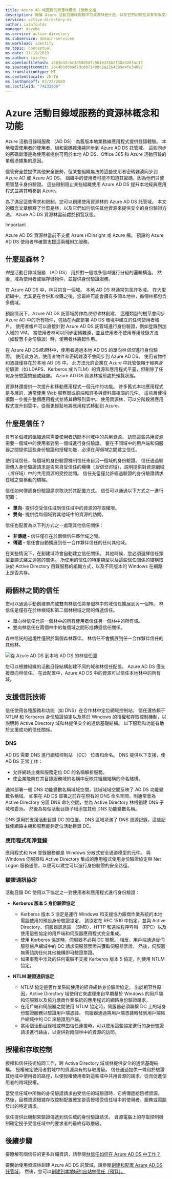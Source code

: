 ```yaml
---
title: Azure AD 域服務的資源林概念 |微軟文檔
description: 瞭解 Azure 活動目錄域服務中的資源林是什麼，以及它們如何在具有有限使用者身份驗證選項或安全問題的混合環境中使組織受益。
services: active-directory-ds
author: iainfoulds
manager: daveba
ms.service: active-directory
ms.subservice: domain-services
ms.workload: identity
ms.topic: conceptual
ms.date: 11/19/2019
ms.author: iainfou
ms.openlocfilehash: a583e32cbc3d58d5dfc5616335b2f38ad20fac14
ms.sourcegitcommit: 2ec4b3d0bad7dc0071400c2a2264399e4fe34897
ms.translationtype: MT
ms.contentlocale: zh-TW
ms.lasthandoff: 03/27/2020
ms.locfileid: "74233606"
---
```

# <a name="resource-forest-concepts-and-features-for-azure-active-directory-domain-services"></a>Azure 活動目錄域服務的資源林概念和功能

Azure 活動目錄域服務 （AD DS） 為舊版本地業務線應用程式提供登錄體驗。 本地和雲使用者的使用者、組和密碼雜湊將同步到 Azure AD DS 託管域。 這些同步的密碼雜湊是為使用者提供可用於本地 AD DS、Office 365 和 Azure 活動目錄的單個憑據集的原因。

儘管安全並提供其他安全優勢，但某些組織無法將這些使用者密碼雜湊同步到 Azure AD 或 Azure AD DS。 組織中的使用者可能不知道其密碼，因為他們只使用智慧卡身份驗證。 這些限制阻止某些組織使用 Azure AD DS 提升本地經典應用程式並將其轉移到 Azure。

為了滿足這些需求和限制，您可以創建使用資源林的 Azure AD DS 託管域。 本文的概念文章解釋了什麼是林，以及它們如何信任其他資源來提供安全的身份驗證方法。 Azure AD DS 資源林當前處於預覽狀態。

> [!IMPORTANT]
> Azure AD DS 資源林當前不支援 Azure HDInsight 或 Azure 檔。 預設的 Azure AD DS 使用者林確實支援這兩種附加服務。

## <a name="what-are-forests"></a>什麼是森林？

*林*是活動目錄域服務 （AD DS） 用於對一個或多個*域*進行分組的邏輯構造。 然後，域為使用者或組存儲物件，並提供身份驗證服務。

在 Azure AD DS 中，林只包含一個域。 本地 AD DS 林通常包含許多域。 在大型組織中，尤其是在合併和收購之後，您最終可能會擁有多個本地林，每個林都包含多個域。

預設情況下，Azure AD DS 託管域將作為*使用者*林創建。 這種類型的樹系會同步 Azure AD 中的所有物件，包括在內部部署 AD DS 環境中建立的任何使用者帳戶。 使用者帳戶可以直接針對 Azure AD DS 託管域進行身份驗證，例如登錄到加入域的 VM。 當使用者林可以同步密碼雜湊，並且使用者不使用專用登錄方法（如智慧卡身份驗證）時，使用者林將起作用。

在 Azure AD DS*資源*林中，使用者通過本地 AD DS 的單向林*信任*進行身份驗證。 使用此方法，使用者物件和密碼雜湊不會同步到 Azure AD DS。 使用者物件和憑據僅存在於本地 AD DS 中。 此方法允許企業在 Azure 中託管依賴于經典身份驗證（如 LDAPS、Kerberos 或 NTLM）的資源和應用程式平臺，但刪除了任何身份驗證問題或疑慮。 Azure AD DS 資源林當前處於預覽狀態。

資源林還提供一次提升和移動應用程式一個元件的功能。 許多舊式本地應用程式是多層的，通常使用 Web 服務器或前端和許多與資料庫相關的元件。 這些層使得很難一步提升整個應用程式並將其轉移到雲中。 使用資源林，可以分階段將應用程式提升到雲中，從而更輕鬆地將應用程式移動到 Azure。

## <a name="what-are-trusts"></a>什麼是信任？

具有多個域的組織通常需要使用者訪問不同域中的共用資源。 訪問這些共用資源需要一個域中的使用者對另一個域進行身份驗證。 要在不同域中的用戶端和伺服器之間提供這些身份驗證和授權功能，必須在*兩個域*之間建立信任。

使用域信任，每個域的身份驗證機制信任來自另一個域的身份驗證。 信任通過驗證傳入身份驗證請求是否來自受信任的機構（*受信任的*域），説明提供對資源網域（*信任*域）中的共用資源的受控訪問。 信任充當僅允許經過驗證的身份驗證請求在域之間移動的橋樑。

信任如何傳遞身份驗證請求取決於其配置方式。 信任可以通過以下方式之一進行配置：

* **單向**- 提供從受信任域到信任域中的資源的存取權限。
* **雙向**- 提供從每個域對其他域中的資源的訪問。

信任也配置為以下列方式之一處理其他信任關係：

* **非傳遞 -** 信任僅存在於兩個信任夥伴域之間。
* **傳遞 -** 信任會自動擴展到任一合作夥伴信任的任何其他域。

在某些情況下，在創建域時會自動建立信任關係。 其他時候，您必須選擇信任類型並顯式建立適當的關係。 所使用的信任的特定類型以及這些信任關係的結構取決於 Active Directory 目錄服務的組織方式，以及不同版本的 Windows 在網路上是否共存。

## <a name="trusts-between-two-forests"></a>兩個林之間的信任

您可以通過手動創建單向或雙向林信任將單個林中的域信任擴展到另一個林。 林信任是僅存在於林根域和第二個林根域之間的傳遞信任。

* 單向林信任允許一個林中的所有使用者信任另一個林中的所有域。
* 雙向林信任在兩個林中的每個域之間形成傳遞信任關係。

森林信託的過境性僅限於兩個森林夥伴。 林信任不會擴展到任一合作夥伴信任的其他林。

![從 Azure AD DS 到本地 AD DS 的林信任圖](./media/concepts-resource-forest/resource-forest-trust-relationship.png)

您可以根據組織的活動目錄結構創建不同的域和林信任配置。 Azure AD DS 僅支援單向林信任。 在此配置中，Azure AD DS 中的資源可以信任本地林中的所有域。

## <a name="supporting-technology-for-trusts"></a>支援信託技術

信任使用各種服務和功能（如 DNS）在合作林中定位網域控制站。 信任還依賴于 NTLM 和 Kerberos 身份驗證協定以及基於 Windows 的授權和存取控制機制，以説明跨 Active Directory 域和林提供安全的通信基礎結構。 以下服務和功能有助於支援成功的信任關係。

### <a name="dns"></a>DNS

AD DS 需要 DNS 進行網域控制站 （DC） 位置和命名。 DNS 提供以下支援，使 AD DS 正常工作：

* 允許網路主機和服務定位 DC 的名稱解析服務。
* 使企業能夠在其目錄服務域的名稱中反映其組織結構的命名結構。

通常部署一個 DNS 功能變數名稱域域空間，該域域域空間反映了 AD DS 功能變數名稱域。 如果在 AD DS 部署之前存在現有的 DNS 命名空間，則通常會為 Active Directory 分區 DNS 命名空間，並為 Active Directory 林根創建 DNS 子域和委派。 然後為每個活動目錄子域添加其他 DNS 功能變數名稱。

DNS 還用於支援活動目錄 DC 的位置。 DNS 區域填滿了 DNS 資源記錄，這些記錄使網路主機和服務能夠定位活動目錄 DC。

### <a name="applications-and-net-logon"></a>應用程式和淨登錄

應用程式和 Net 登錄服務都是 Windows 分散式安全通道模型的元件。 與 Windows 伺服器和 Active Directory 集成的應用程式使用身份驗證協定與 Net Logon 服務通信，以便可以建立可以進行身份驗證的安全路徑。

### <a name="authentication-protocols"></a>驗證通訊協定

活動目錄 DC 使用以下協定之一對使用者和應用程式進行身份驗證：

* **Kerberos 版本 5 身份驗證協定**
    * Kerberos 版本 5 協定是運行 Windows 和支援協力廠商作業系統的本地電腦使用的預設身份驗證協定。 該協定在 RFC 1510 中指定，並與 Active Directory、伺服器訊息區 （SMB）、HTTP 和遠端程序呼叫 （RPC）以及使用這些協定的用戶端和伺服器應用程式完全集成。
    * 使用 Kerberos 協定時，伺服器不必與 DC 聯繫。 相反，用戶端通過從伺服器帳戶網域中的 DC 請求伺服器票證來獲取伺服器票證。 然後，伺服器無需諮詢任何其他機構即可驗證票證。
    * 如果事務中涉及的任何電腦不支援 Kerberos 版本 5 協定，則使用 NTLM 協定。

* **NTLM 驗證通訊協定**
    * NTLM 協定是舊作業系統使用的經典網路身份驗證協定。 出於相容性原因，Active Directory 域使用它來處理來自早期基於 Windows 的用戶端和伺服器以及協力廠商作業系統的應用程式的網路身份驗證請求。
    * 在用戶端和伺服器之間使用 NTLM 協定時，伺服器必須聯繫 DC 上的域身份驗證服務以驗證用戶端憑據。 伺服器通過將用戶端憑據轉發到用戶端帳戶網域中的 DC 來驗證用戶端。
    * 當兩個活動目錄域或林由信任連接時，可以使用這些協定進行的身份驗證請求進行路由，以提供對兩個林中的資源的訪問。

## <a name="authorization-and-access-control"></a>授權和存取控制

授權和信任技術協同工作，跨 Active Directory 域或林提供安全的通信基礎結構。 授權確定使用者對域中的資源具有的存取層級。 信任通過提供一條用於驗證其他域中使用者的路徑，以便授權使用者對這些域中共用資源的請求，從而促進使用者的跨域授權。

當受信任域中所做的身份驗證請求由受信任的域驗證時，它將傳遞給目標資源。 然後，目標資源根據存取控制配置確定是否授權受信任域中的使用者、服務或電腦發出的特定請求。

信任提供此機制來驗證傳遞到信任域的身份驗證請求。 資源電腦上的存取控制機制確定授予受信任域中的要求者的最終存取層級。

## <a name="next-steps"></a>後續步驟

要瞭解有關信任的更多詳細資訊，請參閱[林信任如何在 Azure AD DS 中工作？][concepts-trust]

要開始使用資源林創建 Azure AD DS 託管域，請參閱[創建和配置 Azure AD DS 託管域][tutorial-create-advanced]。 然後，您可以[創建到本地域的出站林信任（預覽）。][create-forest-trust]

<!-- LINKS - INTERNAL -->
[concepts-trust]: concepts-forest-trust.md
[tutorial-create-advanced]: tutorial-create-instance-advanced.md
[create-forest-trust]: tutorial-create-forest-trust.md
